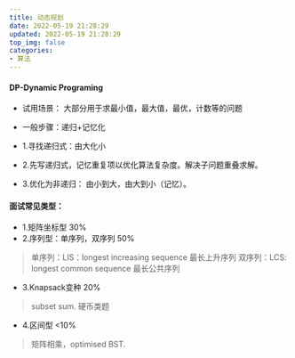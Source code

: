 ```yaml
---
title: 动态规划
date: 2022-05-19 21:28:29
updated: 2022-05-19 21:28:29
top_img: false
categories:
- 算法
---
```


#### DP-Dynamic Programing 
* 试用场景：
大部分用于求最小值，最大值，最优，计数等的问题

* 一般步骤：递归+记忆化
* 1.寻找递归式：由大化小
* 2.先写递归式，记忆重复项以优化算法复杂度。解决子问题重叠求解。
* 3.优化为非递归： 由小到大，由大到小（记忆）。

#### 面试常见类型：
* 1.矩阵坐标型 30%
* 2.序列型：单序列，双序列  50%
> 单序列：LIS：longest increasing sequence 最长上升序列
> 双序列：LCS: longest common sequence 最长公共序列
* 3.Knapsack变种 20%
> subset sum. 硬币类题
* 4.区间型  <10%
> 矩阵相乘，optimised BST.